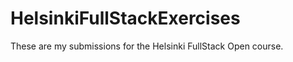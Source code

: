# HelsinkiFullStackExercises

These are my submissions for the Helsinki FullStack Open course.
 
 
 
